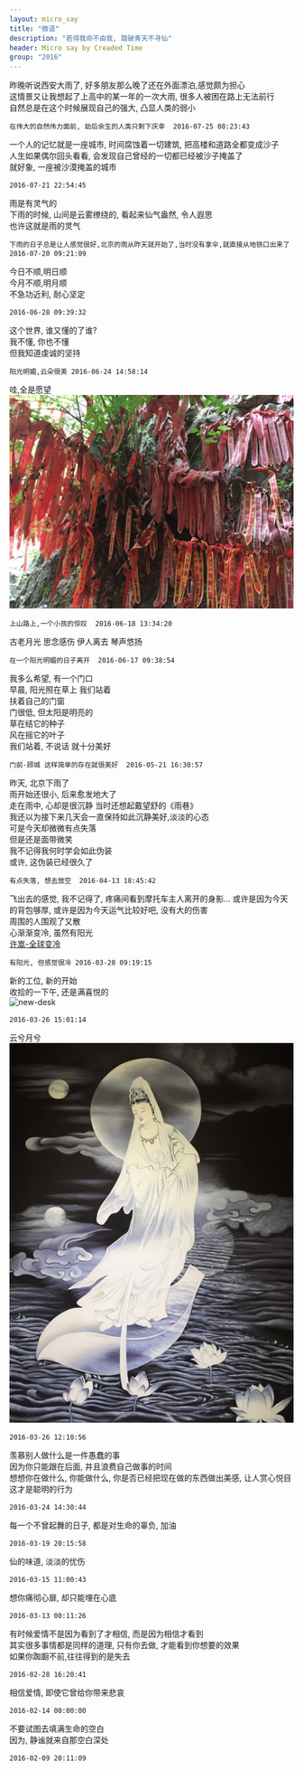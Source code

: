 ```yaml
---
layout: micro_say
title: "微语"
description: "若得我命不由我, 踏破青天不寻仙"
header: Micro say by Creaded Time
group: "2016"
---
```


昨晚听说西安大雨了, 好多朋友那么晚了还在外面漂泊,感觉颇为担心  
这情景又让我想起了上高中的某一年的一次大雨, 很多人被困在路上无法前行  
自然总是在这个时候展现自己的强大, 凸显人类的弱小  

    在伟大的自然伟力面前, 劫后余生的人类只剩下庆幸  2016-07-25 08:23:43

一个人的记忆就是一座城市, 时间腐蚀着一切建筑, 把高楼和道路全都变成沙子  
人生如果偶尔回头看看, 会发现自己曾经的一切都已经被沙子掩盖了  
就好象, 一座被沙漠掩盖的城市  

    2016-07-21 22:54:45

雨是有灵气的  
下雨的时候, 山间是云雾缭绕的, 看起来仙气盎然, 令人遐思  
也许这就是雨的灵气  

    下雨的日子总是让人感觉很好,北京的雨从昨天就开始了,当时没有拿伞,就直接从地铁口出来了 2016-07-20 09:21:09

今日不顺,明日顺  
今月不顺,明月顺  
不急功近利, 耐心坚定  

    2016-06-28 09:39:32

这个世界, 谁又懂的了谁?  
我不懂, 你也不懂  
但我知道虔诚的坚持  

    阳光明媚,云朵很美 2016-06-24 14:58:14

哇,全是愿望  
![wishes](/assets/imgs/2016/wishes.jpg)

    上山路上,一个小孩的惊叹  2016-06-18 13:34:20

古老月光
思念感伤
伊人离去
琴声悠扬
    
    在一个阳光明媚的日子离开  2016-06-17 09:38:54

我多么希望, 有一个门口  
早晨, 阳光照在草上
我们站着  
扶着自己的门窗  
门很低, 但太阳是明亮的  
草在结它的种子  
风在摇它的叶子  
我们站着, 不说话
就十分美好  

    门前-顾城 这样简单的存在就很美好  2016-05-21 16:30:57

昨天, 北京下雨了  
雨开始还很小, 后来愈发地大了  
走在雨中, 心却是很沉静
当时还想起戴望舒的《雨巷》  
我还以为接下来几天会一直保持如此沉静美好,淡淡的心态  
可是今天却微微有点失落  
但是还是面带微笑  
我不记得我何时学会如此伪装  
或许, 这伪装已经很久了  

    有点失落, 想去放空  2016-04-13 18:45:42

飞出去的感觉, 我不记得了, 疼痛间看到摩托车主人离开的身影...
或许是因为今天的背包够厚, 或许是因为今天运气比较好吧, 没有大的伤害  
周围的人围观了又散  
心渐渐变冷, 虽然有阳光  
[许嵩-全球变冷](http://y.qq.com/#type=song&mid=0032LOlQ4flZuv&tpl=yqq_song_detail&play=1)  

	有阳光, 但感觉很冷 2016-03-28 09:19:15

新的工位, 新的开始   
收拾的一下午, 还是满喜悦的  
![new-desk](/assets/imgs/2016/new-desk.jpg)

	2016-03-26 15:01:14

云兮月兮  
![云兮月兮](/assets/imgs/2016/yunxiyuexi.jpg)  

	2016-03-26 12:10:56

羡慕别人做什么是一件愚蠢的事  
因为你只能跟在后面, 并且浪费自己做事的时间  
想想你在做什么, 你能做什么, 你是否已经把现在做的东西做出美感, 让人赏心悦目  
这才是聪明的行为    

	2016-03-24 14:30:44


每一个不曾起舞的日子, 都是对生命的辜负, 加油  

	2016-03-19 20:15:58

仙的味道, 淡淡的忧伤  

	2016-03-15 11:00:43

想你痛彻心扉, 却只能埋在心底  

	2016-03-13 00:11:26

有时候爱情不是因为看到了才相信, 而是因为相信才看到  
其实很多事情都是同样的道理, 只有你去做, 才能看到你想要的效果    
如果你踟蹰不前,往往得到的是失去  

	2016-02-28 16:20:41


相信爱情, 即使它曾给你带来悲哀  

	2016-02-14 00:00:00

不要试图去填满生命的空白  
因为, 静谧就来自那空白深处  

	2016-02-09 20:11:09


